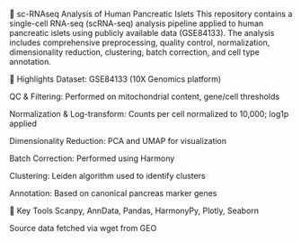 🧬 sc-RNAseq Analysis of Human Pancreatic Islets
This repository contains a single-cell RNA-seq (scRNA-seq) analysis pipeline applied to human pancreatic islets using publicly available data (GSE84133). The analysis includes comprehensive preprocessing, quality control, normalization, dimensionality reduction, clustering, batch correction, and cell type annotation.

🚀 Highlights
Dataset: GSE84133 (10X Genomics platform)

QC & Filtering: Performed on mitochondrial content, gene/cell thresholds

Normalization & Log-transform: Counts per cell normalized to 10,000; log1p applied

Dimensionality Reduction: PCA and UMAP for visualization

Batch Correction: Performed using Harmony

Clustering: Leiden algorithm used to identify clusters

Annotation: Based on canonical pancreas marker genes

🔧 Key Tools
Scanpy, AnnData, Pandas, HarmonyPy, Plotly, Seaborn

Source data fetched via wget from GEO

